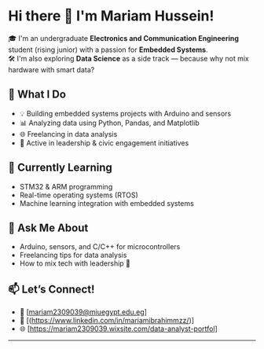 # Hi there 👋 I'm Mariam Hussein!

🎓 I'm an undergraduate **Electronics and Communication Engineering** student (rising junior) with a passion for **Embedded Systems**.  
🛠️ I'm also exploring **Data Science** as a side track — because why not mix hardware with smart data?

## 🔧 What I Do
- 💡 Building embedded systems projects with Arduino and sensors  
- 📊 Analyzing data using Python, Pandas, and Matplotlib  
- 🌐 Freelancing in data analysis  
- 🤝 Active in leadership & civic engagement initiatives

## 🌱 Currently Learning
- STM32 & ARM programming  
- Real-time operating systems (RTOS)  
- Machine learning integration with embedded systems  

## 💬 Ask Me About
- Arduino, sensors, and C/C++ for microcontrollers  
- Freelancing tips for data analysis  
- How to mix tech with leadership 🚀

## 📫 Let’s Connect!
- 📧 [mariam2309039@miuegypt.edu.eg]  
- 🔗 [(https://www.linkedin.com/in/mariamibrahimmzz/)]  
- 🌐 [https://mariam2309039.wixsite.com/data-analyst-portfol]

---

